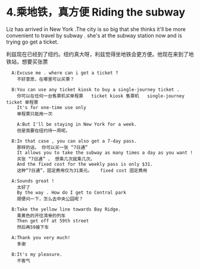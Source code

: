 # 4.乘地铁，真方便 Riding the subway

   Liz has arrived in New York .The city is so big that she thinks it'll be more convenient to travel by subway . she's at the subway station now and is trying go get a ticket.

   利兹现在已经到了纽约。纽约真大呀，利兹觉得坐地铁会更方便。他现在来到了地铁站，想要买张票

```en
  A:Excuse me . where can i get a ticket ?
    不好意思，在哪里可以买票？
```

```en
  B:You can use any ticket kiosk to buy a single-journey ticket .
    你可以在任何一台售票机买单程票   ticket kiosk 售票机   single-journey ticket 单程票
    It's for one-time use only
    单程票只能用一次
```

```en
    A:But I'll be staying in New York for a week.
    但是我要在纽约待一周呢。
```

```en
  B:In that case , you can also get a 7-day pass.
    那样的话， 你可以买一张 “7日通”
    It allows you to take the subway as many times a day as you want !
    买张 “7日通” ， 想乘几次就乘几次。
    And the fixed cost for the weekly pass is only $31.
    这种“7日通”，固定费用仅为31美元。   fixed cost 固定费用
```

```en
  A:Sounds great !
    太好了
    By the way . How do I get to Central park
    顺便问一下，怎么去中央公园呢？
```

```en
  B:Take the yellow line towards Bay Ridge.
    乘黄色的开往湾脊的列车
    Then get off at 59th street
    然后再59接下车
```

```en
  A:Thank you very much!
    多谢
```

```en
  B:It's my pleasure.
    不客气
```